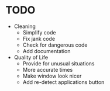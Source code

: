 # TODO

- Cleaning
	- Simplify code
 	- Fix jank code
 	- Check for dangerous code
 	- Add documentation
- Quality of Life
 	- Provide for unusual situations
 	- More accurate times
 	- Make window look nicer
 	- Add re-detect applications button
